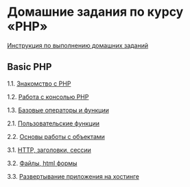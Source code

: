 # Домашние задания по курсу «PHP»

[Инструкция по выполнению домашних заданий](https://github.com/netology-code/bphp-2-homeworks/blob/master/homework.md)

## Basic PHP

1.1. [Знакомство с PHP](001-intro)

1.2. [Работа с консолью PHP](002-console)

1.3. [Базовые операторы и функции]()

2.1. [Пользовательские функции]()

2.2. [Основы работы с объектами]()

3.1. [HTTP, заголовки, сессии]()

3.2. [Файлы, html формы]()

3.3. [Развертывание приложения на хостинге]()
